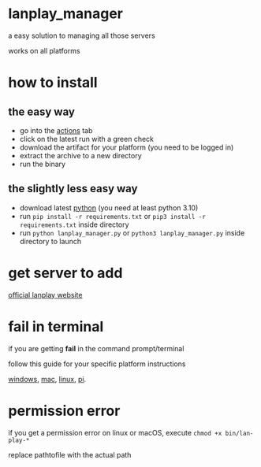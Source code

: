 # lanplay_manager
a easy solution to managing all those servers 

works on all platforms
# how to install 

## the easy way

- go into the [actions](https://github.com/teknikgv/lanplay_manager/actions) tab  
- click on the latest run with a green check  
- download the artifact for your platform (you need to be logged in)
- extract the archive to a new directory  
- run the binary

## the slightly less easy way

- download latest [python](https://www.python.org/downloads/) (you need at least python 3.10)
- run `pip install -r requirements.txt` or `pip3 install -r requirements.txt` inside directory
- run `python lanplay_manager.py` or `python3 lanplay_manager.py` inside directory to launch

# get server to add
[official lanplay website](http://www.lan-play.com/)


# fail in terminal
if you are getting __fail__ in the command prompt/terminal

follow this guide for your specific platform instructions

[windows](https://rentry.org/TeknikLAN#windows), 
[mac](https://rentry.org/TeknikLAN#mac), 
[linux](https://rentry.org/TeknikLAN#linux), 
[pi](https://rentry.org/TeknikLAN#raspberry-pi).

# permission error
if you get a permission error on linux or macOS, execute `chmod +x bin/lan-play-*`

replace pathtofile with the actual path
